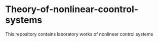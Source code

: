 # Theory-of-nonlinear-coontrol-systems
This repository contains laboratory works of nonlinear control systems
